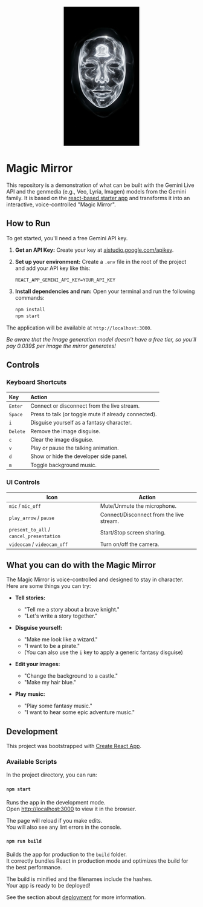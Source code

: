 <p align="center">
  <img src="public/face.png" alt="Project Face" width="200"/>
</p>

# Magic Mirror

This repository is a demonstration of what can be built with the Gemini Live API and the genmedia (e.g., Veo, Lyria, Imagen) models from the Gemini family. It is based on the [react-based starter app](https://github.com/google-gemini/live-api-web-console) and transforms it into an interactive, voice-controlled "Magic Mirror".

## How to Run

To get started, you'll need a free Gemini API key.

1.  **Get an API Key:** Create your key at [aistudio.google.com/apikey](https://aistudio.google.com/apikey).

2.  **Set up your environment:** Create a `.env` file in the root of the project and add your API key like this:

    ```
    REACT_APP_GEMINI_API_KEY=YOUR_API_KEY
    ```

3.  **Install dependencies and run:** Open your terminal and run the following commands:

    ```bash
    npm install
    npm start
    ```

The application will be available at `http://localhost:3000`.

*Be aware that the Image generation model doesn't have a free tier, so you'll pay 0.039$ per image the mirror generates!*

## Controls

### Keyboard Shortcuts

| Key      | Action                                                   |
| :------- | :------------------------------------------------------- |
| `Enter`  | Connect or disconnect from the live stream.              |
| `Space`  | Press to talk (or toggle mute if already connected).     |
| `i`      | Disguise yourself as a fantasy character.                |
| `Delete` | Remove the image disguise.                               |
| `c`      | Clear the image disguise.                                |
| `v`      | Play or pause the talking animation.                     |
| `d`      | Show or hide the developer side panel.                   |
| `m`      | Toggle background music.                                 |

### UI Controls

| Icon | Action |
| --- | --- |
| `mic` / `mic_off` | Mute/Unmute the microphone. |
| `play_arrow` / `pause` | Connect/Disconnect from the live stream. |
| `present_to_all` / `cancel_presentation` | Start/Stop screen sharing. |
| `videocam` / `videocam_off` | Turn on/off the camera. |

## What you can do with the Magic Mirror

The Magic Mirror is voice-controlled and designed to stay in character. Here are some things you can try:

*   **Tell stories:**
    *   "Tell me a story about a brave knight."
    *   "Let's write a story together."

*   **Disguise yourself:**
    *   "Make me look like a wizard."
    *   "I want to be a pirate."
    *   (You can also use the `i` key to apply a generic fantasy disguise)

*   **Edit your images:**
    *   "Change the background to a castle."
    *   "Make my hair blue."

*   **Play music:**
    *   "Play some fantasy music."
    *   "I want to hear some epic adventure music."

## Development

This project was bootstrapped with [Create React App](https://github.com/facebook/create-react-app).

### Available Scripts

In the project directory, you can run:

#### `npm start`

Runs the app in the development mode.\
Open [http://localhost:3000](http://localhost:3000) to view it in the browser.

The page will reload if you make edits.\
You will also see any lint errors in the console.

#### `npm run build`

Builds the app for production to the `build` folder.\
It correctly bundles React in production mode and optimizes the build for the best performance.

The build is minified and the filenames include the hashes.\
Your app is ready to be deployed!

See the section about [deployment](https://facebook.github.io/create-react-app/docs/deployment) for more information.
